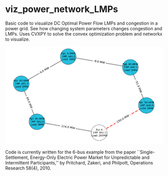 # viz_power_network_LMPs
Basic code to visualize DC Optimal Power Flow LMPs and congestion in a power grid. See how changing system parameters changes congestion and LMPs.
Uses CVXPY to solve the convex optimization problem and networkx to visualize.

![6 bus example](https://github.com/kyribaker/viz_power_network_LMPs/blob/main/6bus.png?raw=true)

Code is currently written for the 6-bus example from the paper ``Single-Settlement, Energy-Only Electric Power Market for Unpredictable and Intermittent Participants,'' by Pritchard, Zakeri, and Philpott, Operations Research 58(4), 2010.
